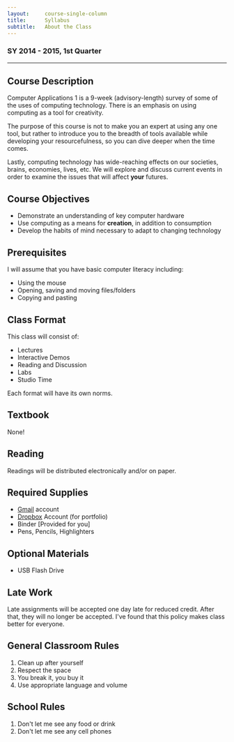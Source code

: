 ```yaml
---
layout:     course-single-column
title:      Syllabus
subtitle:   About the Class
---
```


### SY 2014 - 2015, 1st Quarter ###

---

## Course Description ##
Computer Applications 1 is a 9-week (advisory-length) survey of some of the uses of computing technology.  There is an emphasis on using computing as a tool for creativity.


The purpose of this course is not to make you an expert at using any one tool, but rather to introduce you to the breadth of tools available while developing your resourcefulness, so you can dive deeper when the time comes.


Lastly, computing technology has wide-reaching effects on our societies, brains, economies, lives, etc.  We will explore and discuss current events in order to examine the issues that will affect **your** futures.  


## Course Objectives ##
* Demonstrate an understanding of key computer hardware
* Use computing as a means for **creation**, in addition to consumption
* Develop the habits of mind necessary to adapt to changing technology


## Prerequisites ##

I will assume that you have basic computer literacy including:

* Using the mouse
* Opening, saving and moving files/folders
* Copying and pasting



## Class Format ##

This class will consist of:

* Lectures
* Interactive Demos
* Reading and Discussion
* Labs
* Studio Time

Each format will have its own norms.

## Textbook ##

None!




## Reading ##

Readings will be distributed electronically and/or on paper.



## Required Supplies ##
* [Gmail](http://gmail.com) account
* [Dropbox](http://dropbox.com) Account (for portfolio)
* Binder [Provided for you]
* Pens, Pencils, Highlighters



## Optional Materials ##
* USB Flash Drive



## Late Work ##
Late assignments will be accepted one day late for reduced credit.  After that, they will no longer be accepted.  I've found that this policy makes class better for everyone.


## General Classroom Rules ##

1.  Clean up after yourself
2.  Respect the space
3.  You break it, you buy it
4.  Use appropriate language and volume


## School Rules ##

1.  Don't let me see any food or drink
2.  Don't let me see any cell phones